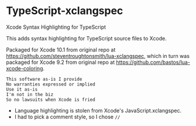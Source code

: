 # TypeScript-xclangspec

Xcode Syntax Highlighting for TypeScript

This adds syntax highlighting for TypeScript source files to Xcode. 

Packaged for Xcode 10.1 from original repo at https://github.com/steventroughtonsmith/lua-xclangspec, which in turn was packaged for Xcode 9.2 from original repo at https://github.com/bastos/lua-xcode-coloring.

```
This software as-is I provide
No warranties expressed or implied
Use it as-is
I'm not in the biz
So no lawsuits when Xcode is fried
```

* Language highlighting is stolen from Xcode's JavaScript.xclangspec.
* I had to pick a comment style, so I chose `//`